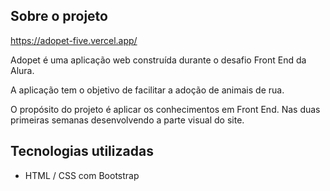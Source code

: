 ## Sobre o projeto

https://adopet-five.vercel.app/

Adopet é uma aplicação web construída durante o desafio Front End da Alura.

A aplicação tem o objetivo de facilitar a adoção de animais de rua.

O propósito do projeto é aplicar os conhecimentos em Front End. Nas duas primeiras semanas desenvolvendo a parte visual do site.

## Tecnologias utilizadas
- HTML / CSS com Bootstrap